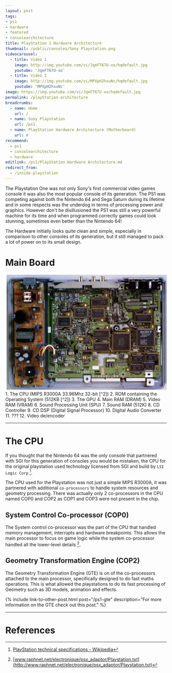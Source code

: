 ```yaml
---
layout: post
tags: 
- ps1
- hardware
- featured
- consolearchitecture
title: PlayStation 1 Hardware Architecture
thumbnail: /public/consoles/Sony Playstation.png
videocarousel:
  - title: Video 1
    image: http://img.youtube.com/vi/JqeFT67U-xo/hqdefault.jpg
    youtube: 'JqeFT67U-xo'
  - title: Video 2
    image: http://img.youtube.com/vi/MPXpH2hxuNc/hqdefault.jpg
    youtube: 'MPXpH2hxuNc'
image: https://img.youtube.com/vi/JqeFT67U-xo/hqdefault.jpg
permalink: /playStation-architecture
breadcrumbs:
  - name: Home
    url: /
  - name: Sony Playstation
    url: /ps1
  - name: PlayStation Hardware Architecture (Motherboard)
    url: #
recommend: 
  - ps1
  - consolearchitecture
  - hardware
editlink: /ps1/PlayStation Hardware Architecture.md
redirect_from:
  - /inside-playstation
---
```

The Playstation One was not only Sony's first commercial video games console it was also the most popular console of its generation. The PS1 was competing against both the Nintendo 64 and Sega Saturn during its lifetime and in some respects was the underdog in terms of processing power and graphics. However don't be disillusioned the PS1 was still a very powerful machine for its time and when programmed correctly games could look stunning, sometimes even better than the Nintendo 64!

The Hardware initially looks quite clean and simple, especially in comparison to other consoles of its generation, but it still managed to pack a lot of power on to its small design.

# Main Board
<section class="postSection">
    <img src="/public/magazine/Playstation1_Motherboard.jpg" class="wow slideInLeft postImage" />

<div markdown="1">
1. The CPU (MIPS R3000A 33.96Mhz 32-bit [^2])
2. ROM containing the Operating System (512KB [^2])
3. The GPU
4. Main RAM (DRAM)
5. Video RAM (VRAM)
6. Sound Processing Unit (SPU)
7. Sound RAM (512K)
8. CD Controller
9. CD DSP (Digital Signal Processor)
10. Digital Audio Converter
11. ???
12. Video de/encoder
</div>
</section>

---
# The CPU
If you thought that the Nintendo 64 was the only console that partnered with SGI for this generation of consoles you would be mistaken, the CPU for the original playstation used technology licensed from SGI and build by `LSI Logic Corp` [^3].

The CPU used for the Playstation was not just a simple MIPS  R3000A, it was partnered with additional `co-processors` to handle system resources and geometry processing. There was actually only 2 co-processors in the CPU named COP0 and COP2 as COP1 and COP3 were not present in the chip.

## System Control Co-processor (COP0)
The System control co-processor was the part of the CPU that handled memory management, interrupts and hardware breakpoints. This allows the main processor to focus on game logic while the system co-processor handled all the lower-level details [^4].

## Geometry Transformation Engine (COP2)

The Geometry Transformation Engine (GTE) is on of the co-processors attached to the main processor, specifically designed to do fast maths operations. This is what allowed the playstations to do its fast processing of Geometry such as 3D models, animation and effects.

{% include link-to-other-post.html post="/ps1-gte" description="For more information on the GTE check out this post." %}

---

# References
[^1]: Edge Magazine issue 20 (May 1995)
[^2]: [What's inside a Playstation? - YouTube](https://www.youtube.com/watch?v=JqeFT67U-xo&feature=player_embedded)
[^3]: [PlayStation technical specifications - Wikipedia](https://en.wikipedia.org/wiki/PlayStation_technical_specifications#Central_processing_unit_(CPU))
[^4]: [www.raphnet.net/electronique/psx_adaptor/Playstation.txt](http://www.raphnet.net/electronique/psx_adaptor/Playstation.txt)
